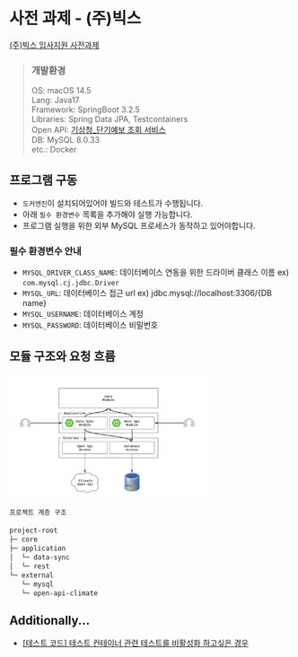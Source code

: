# 사전 과제 - (주)빅스

[(주)빅스 입사지원 사전과제](https://boiling-monday-b76.notion.site/Bigs-Back-End-612467e0c1f1435dac2023bad0c84ecc)

> ### 개발환경
> OS: macOS 14.5  
> Lang: Java17  
> Framework: SpringBoot 3.2.5  
> Libraries: Spring Data JPA, Testcontainers  
> Open API: [기상청_단기예보 조회 서비스](https://www.data.go.kr/data/15084084/openapi.do)  
> DB: MySQL 8.0.33  
> etc.: Docker

## 프로그램 구동

- `도커엔진`이 설치되어있어야 빌드와 테스트가 수행됩니다.
- 아래 `필수 환경변수` 목록을 추가해야 실행 가능합니다.
- 프로그램 실행을 위한 외부 MySQL 프로세스가 동작하고 있어야합니다.

### 필수 환경변수 안내

- `MYSQL_DRIVER_CLASS_NAME`: 데이터베이스 연동을 위한 드라이버 클래스 이름 ex) `com.mysql.cj.jdbc.Driver`  
- `MYSQL_URL`: 데이터베이스 접근 url ex) jdbc.mysql://localhost:3306/{DB name}  
- `MYSQL_USERNAME`: 데이터베이스 계정
- `MYSQL_PASSWORD`: 데이터베이스 비밀번호

## 모듈 구조와 요청 흐름

<img src="imgs/module-structure-and-requests.png" width="70%"  alt="모듈 구조와 요청 흐름"/>

```text
프로젝트 계층 구조

project-root
├─ core
├─ application
│  └─ data-sync
│  └─ rest
└─ external
   └─ mysql
   └─ open-api-climate
```

## Additionally...

- [[테스트 코드] 테스트 컨테이너 관련 테스트를 비활성화 하고싶은 경우](modules-external/module-mysql/src/test/java/org/example/bigs/pretest/mysql/test/unit/ForecastRepositoryTest.java)


